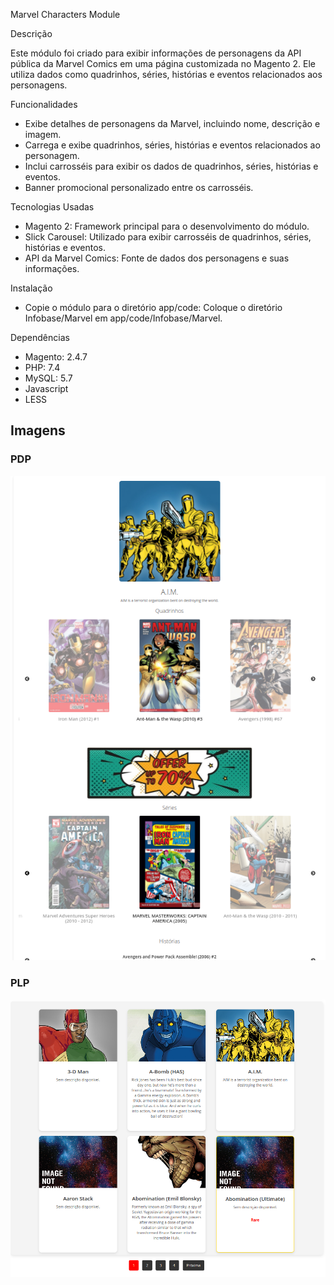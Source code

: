 Marvel Characters Module

Descrição

Este módulo foi criado para exibir informações de personagens da API pública da Marvel Comics em uma página customizada no Magento 2. Ele utiliza dados como quadrinhos, séries, histórias e eventos relacionados aos personagens.

Funcionalidades

- Exibe detalhes de personagens da Marvel, incluindo nome, descrição e imagem.
- Carrega e exibe quadrinhos, séries, histórias e eventos relacionados ao personagem.
- Inclui carrosséis para exibir os dados de quadrinhos, séries, histórias e eventos.
- Banner promocional personalizado entre os carrosséis.

Tecnologias Usadas

- Magento 2: Framework principal para o desenvolvimento do módulo.
- Slick Carousel: Utilizado para exibir carrosséis de quadrinhos, séries, histórias e eventos.
- API da Marvel Comics: Fonte de dados dos personagens e suas informações.


Instalação

- Copie o módulo para o diretório app/code: Coloque o diretório Infobase/Marvel em app/code/Infobase/Marvel.

Dependências

- Magento: 2.4.7
- PHP: 7.4
- MySQL: 5.7
- Javascript
- LESS

## Imagens
### PDP
![PDP](PDP.png)

### PLP
![PLP](PLP.png)
